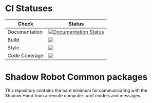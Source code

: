 # CI Statuses

Check | Status
---|---
Documentation|[![Documentation Status](https://readthedocs.org/projects/shadow-robots-common-packages/badge/?version=latest)](http://shadow-robots-common-packages.readthedocs.org/)
Build|[<img src="https://codebuild.eu-west-2.amazonaws.com/badges?uuid=eyJlbmNyeXB0ZWREYXRhIjoiVTgvUEdhQXVvY1FZaklWbXVjL3VGV0FpMlNVdWVpdlo1MnlGTFh3SWhYa2FHNG85QjJmb2E3NEZpNGxVNmhMQmxDRE4xUk1GZnJaTm5RWDFpRHgyWHdRPSIsIml2UGFyYW1ldGVyU3BlYyI6IkxsQU1MVHZUUFJDRWNGSHAiLCJtYXRlcmlhbFNldFNlcmlhbCI6MX0%3D&branch=melodic-devel"/>](https://eu-west-2.console.aws.amazon.com/codesuite/codebuild/projects/auto_sr_common_melodic-devel_install_check/)
Style|[<img src="https://codebuild.eu-west-2.amazonaws.com/badges?uuid=eyJlbmNyeXB0ZWREYXRhIjoia1BNdEllZ1ZBdmdYUzJEZmQwYWF6Nk9RR0IyNU8yMDZ4MjIvcGxKUUtoSWhKekZmVWJYL1ArVUY1UG9rZ09YaFNEZ0hzdDVCWGpyRldHWjNSTUtMZzZvPSIsIml2UGFyYW1ldGVyU3BlYyI6Im5YUkYzeWhaYVRCc1ZyUk0iLCJtYXRlcmlhbFNldFNlcmlhbCI6MX0%3D&branch=melodic-devel"/>](https://eu-west-2.console.aws.amazon.com/codesuite/codebuild/projects/auto_sr_common_melodic-devel_style_check/)
Code Coverage|[<img src="https://codebuild.eu-west-2.amazonaws.com/badges?uuid=eyJlbmNyeXB0ZWREYXRhIjoidno4aGUrVFIvZ1pieE5wUHk4QXljUWV5YVU2RXpwWTdvOVczUFBwcXZLNk9rbzZYNFl0TEJRVm1IYUx3SXoxTE1oVDlYQ0FCSm84ZU82ZkhZbzFPUk40PSIsIml2UGFyYW1ldGVyU3BlYyI6InI3aDBGMGdKQ3lHRDdTZVkiLCJtYXRlcmlhbFNldFNlcmlhbCI6MX0%3D&branch=melodic-devel"/>](https://eu-west-2.console.aws.amazon.com/codesuite/codebuild/projects/auto_sr_common_melodic-devel_code_coverage/)



# Shadow Robot Common packages
This repository contains the bare minimum for communicating with the Shadow Hand from a remote computer: urdf models and messages.


